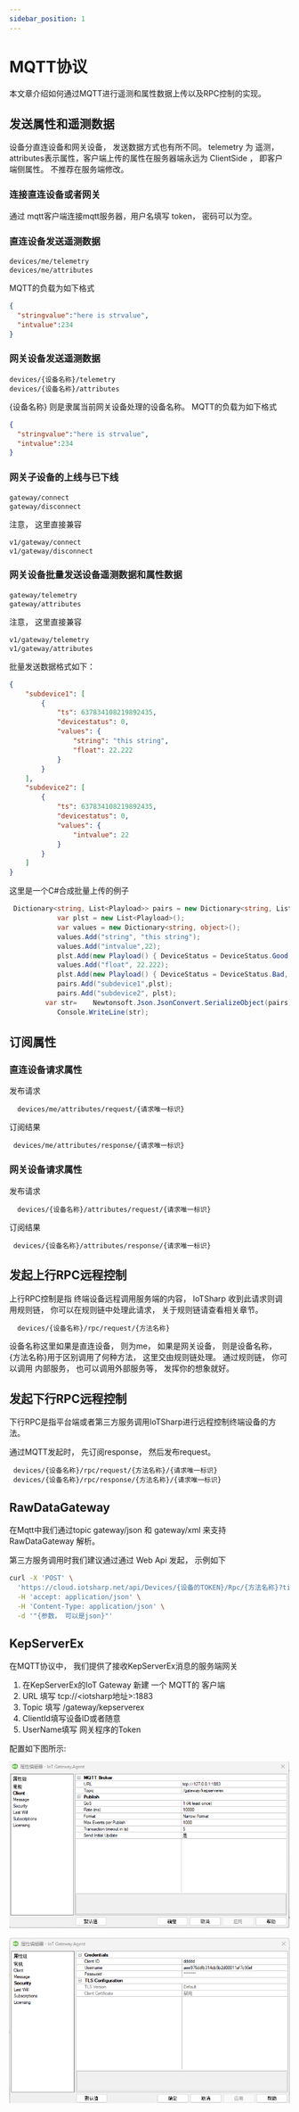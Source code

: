 ```yaml
---
sidebar_position: 1
---
```


#  MQTT协议

本文章介绍如何通过MQTT进行遥测和属性数据上传以及RPC控制的实现。 

##  发送属性和遥测数据

设备分直连设备和网关设备， 发送数据方式也有所不同。 telemetry 为 遥测， attributes表示属性，客户端上传的属性在服务器端永远为 ClientSide ， 即客户端侧属性。 不推荐在服务端修改。 

### 连接直连设备或者网关 

通过 mqtt客户端连接mqtt服务器，用户名填写 token， 密码可以为空。 


### 直连设备发送遥测数据

``` 
devices/me/telemetry
devices/me/attributes
```
 MQTT的负载为如下格式

 ```json
 {
   "stringvalue":"here is strvalue",
   "intvalue":234
 }
 ```
 
### 网关设备发送遥测数据
```
devices/{设备名称}/telemetry
devices/{设备名称}/attributes
```
 {设备名称} 则是隶属当前网关设备处理的设备名称。 
 MQTT的负载为如下格式

 ```json
 {
   "stringvalue":"here is strvalue",
   "intvalue":234
 }
 ```

### 网关子设备的上线与已下线
``` 
gateway/connect
gateway/disconnect

```

注意， 这里直接兼容 

``` 
v1/gateway/connect
v1/gateway/disconnect
``` 

### 网关设备批量发送设备遥测数据和属性数据

``` 
gateway/telemetry
gateway/attributes
```
注意， 这里直接兼容 
``` 
v1/gateway/telemetry
v1/gateway/attributes
``` 

批量发送数据格式如下：
```json
{
    "subdevice1": [
        {
            "ts": 637834108219892435,
            "devicestatus": 0,
            "values": {
                "string": "this string",
                "float": 22.222
            }
        }
    ],
    "subdevice2": [
        {
            "ts": 637834108219892435,
            "devicestatus": 0,
            "values": {
                "intvalue": 22
            }
        }
    ]
}

```
这里是一个C#合成批量上传的例子
```cs
 Dictionary<string, List<Playload>> pairs = new Dictionary<string, List<Playload>>();
            var plst = new List<Playload>();
            var values = new Dictionary<string, object>();
            values.Add("string", "this string");
            values.Add("intvalue",22);
            plst.Add(new Playload() { DeviceStatus = DeviceStatus.Good, Ticks = DateTime.Now.Ticks, Values = values });
            values.Add("float", 22.222);
            plst.Add(new Playload() { DeviceStatus = DeviceStatus.Bad, Ticks = DateTime.Now.Ticks, Values = values });
            pairs.Add("subdevice1",plst);
            pairs.Add("subdevice2", plst);
         var str=    Newtonsoft.Json.JsonConvert.SerializeObject(pairs);
            Console.WriteLine(str); 
```

 
 ##  订阅属性

 ###  直连设备请求属性

发布请求
```
  devices/me/attributes/request/{请求唯一标识}
```
订阅结果
```
 devices/me/attributes/response/{请求唯一标识}
```


 ###  网关设备请求属性

发布请求
```
  devices/{设备名称}/attributes/request/{请求唯一标识}
```
订阅结果
```
 devices/{设备名称}/attributes/response/{请求唯一标识}
```

## 发起上行RPC远程控制

上行RPC控制是指 终端设备远程调用服务端的内容， IoTSharp 收到此请求则调用规则链， 你可以在规则链中处理此请求， 关于规则链请查看相关章节。 

```
  devices/{设备名称}/rpc/request/{方法名称}
```

设备名称这里如果是直连设备， 则为me， 如果是网关设备， 则是设备名称， {方法名称}用于区别调用了何种方法， 这里交由规则链处理。 通过规则链， 你可以调用 内部服务， 也可以调用外部服务等， 发挥你的想象就好。 


##  发起下行RPC远程控制

下行RPC是指平台端或者第三方服务调用IoTSharp进行远程控制终端设备的方法。 

通过MQTT发起时， 先订阅response， 然后发布request。 
```
 devices/{设备名称}/rpc/request/{方法名称}/{请求唯一标识}
 devices/{设备名称}/rpc/response/{方法名称}/{请求唯一标识}
```


##  RawDataGateway

在Mqtt中我们通过topic   gateway/json 和 gateway/xml  来支持 RawDataGateway 解析。 



第三方服务调用时我们建议通过通过 Web Api 发起， 示例如下

```sh
curl -X 'POST' \
  'https://cloud.iotsharp.net/api/Devices/{设备的TOKEN}/Rpc/{方法名称}?timeout={超时时间}' \
  -H 'accept: application/json' \
  -H 'Content-Type: application/json' \
  -d '"{参数， 可以是json}"'

```

## KepServerEx 

在MQTT协议中， 我们提供了接收KepServerEx消息的服务端网关

1. 在KepServerEx的IoT Gateway 新建 一个 MQTT的 客户端
2. URL 填写 tcp://<iotsharp地址>:1883
3. Topic 填写 /gateway/kepserverex
4. ClientId填写设备ID或者随意
5. UserName填写 网关程序的Token 

配置如下图所示:

![设置](/img/iotsharp/kep_iotgateway.png)

![设置](/img/iotsharp/kep_iotgateway2.png)